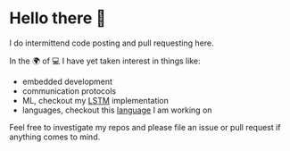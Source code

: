 # Hello there :wave:

I do intermittend code posting and pull requesting here. 

In the :earth_africa: of :computer: I have yet taken interest in things like: 
* embedded development
* communication protocols
* ML, checkout my [LSTM](https://github.com/Ricardicus/recurrent-neural-net) implementation
* languages, checkout this [language](https://github.com/Ricardicus/ric-script) I am working on

Feel free to investigate my repos and please file an issue or pull request if
anything comes to mind. 
